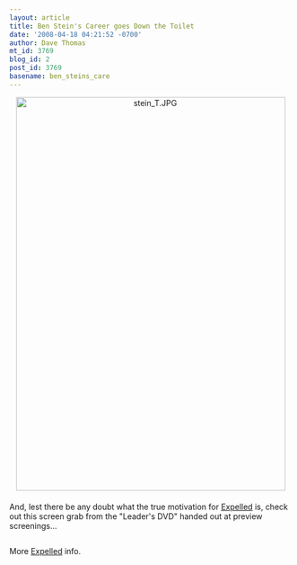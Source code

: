 ```yaml
---
layout: article
title: Ben Stein's Career goes Down the Toilet
date: '2008-04-18 04:21:52 -0700'
author: Dave Thomas
mt_id: 3769
blog_id: 2
post_id: 3769
basename: ben_steins_care
---
```

<img src="{{ site.baseurl }}/uploads/2008/stein_T.JPG" alt="stein_T.JPG" width="480" height="700" style="text-align: center; display: block; margin: 0 auto 20px;" class="mt-image-center" />

And, lest there be any doubt what the true motivation for [Expelled](http://www.expelledexposed.com) is, check out this screen grab from the "Leader's DVD" handed out at preview screenings...

<img src="{{ site.baseurl }}/uploads/2008/outreach.jpg" alt="" />

More [Expelled](http://www.expelledexposed.com) info.
